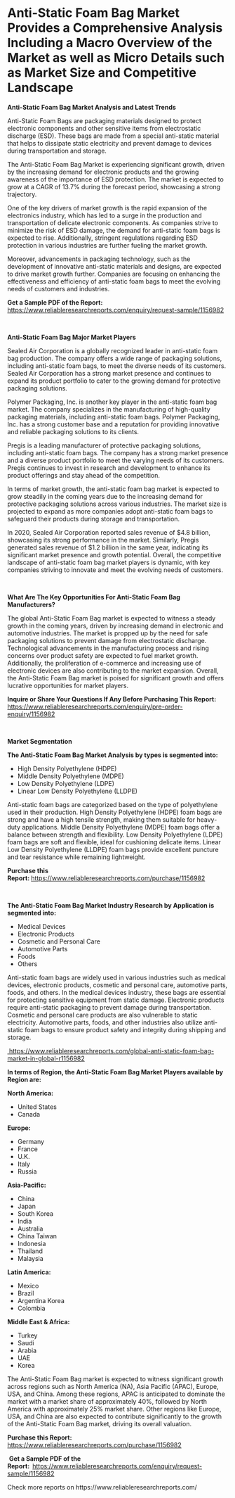 <p><h1>Anti-Static Foam Bag Market Provides a Comprehensive Analysis Including a Macro Overview of the Market as well as Micro Details such as Market Size and Competitive Landscape</h1></p><p><strong>Anti-Static Foam Bag Market Analysis and Latest Trends</strong></p>
<p><p>Anti-Static Foam Bags are packaging materials designed to protect electronic components and other sensitive items from electrostatic discharge (ESD). These bags are made from a special anti-static material that helps to dissipate static electricity and prevent damage to devices during transportation and storage.</p><p>The Anti-Static Foam Bag Market is experiencing significant growth, driven by the increasing demand for electronic products and the growing awareness of the importance of ESD protection. The market is expected to grow at a CAGR of 13.7% during the forecast period, showcasing a strong trajectory.</p><p>One of the key drivers of market growth is the rapid expansion of the electronics industry, which has led to a surge in the production and transportation of delicate electronic components. As companies strive to minimize the risk of ESD damage, the demand for anti-static foam bags is expected to rise. Additionally, stringent regulations regarding ESD protection in various industries are further fueling the market growth.</p><p>Moreover, advancements in packaging technology, such as the development of innovative anti-static materials and designs, are expected to drive market growth further. Companies are focusing on enhancing the effectiveness and efficiency of anti-static foam bags to meet the evolving needs of customers and industries.</p></p>
<p><strong>Get a Sample PDF of the Report:&nbsp;</strong> <a href="https://www.reliableresearchreports.com/enquiry/request-sample/1156982">https://www.reliableresearchreports.com/enquiry/request-sample/1156982</a></p>
<p>&nbsp;</p>
<p><strong>Anti-Static Foam Bag Major Market Players</strong></p>
<p><p>Sealed Air Corporation is a globally recognized leader in anti-static foam bag production. The company offers a wide range of packaging solutions, including anti-static foam bags, to meet the diverse needs of its customers. Sealed Air Corporation has a strong market presence and continues to expand its product portfolio to cater to the growing demand for protective packaging solutions.</p><p>Polymer Packaging, Inc. is another key player in the anti-static foam bag market. The company specializes in the manufacturing of high-quality packaging materials, including anti-static foam bags. Polymer Packaging, Inc. has a strong customer base and a reputation for providing innovative and reliable packaging solutions to its clients.</p><p>Pregis is a leading manufacturer of protective packaging solutions, including anti-static foam bags. The company has a strong market presence and a diverse product portfolio to meet the varying needs of its customers. Pregis continues to invest in research and development to enhance its product offerings and stay ahead of the competition.</p><p>In terms of market growth, the anti-static foam bag market is expected to grow steadily in the coming years due to the increasing demand for protective packaging solutions across various industries. The market size is projected to expand as more companies adopt anti-static foam bags to safeguard their products during storage and transportation.</p><p>In 2020, Sealed Air Corporation reported sales revenue of $4.8 billion, showcasing its strong performance in the market. Similarly, Pregis generated sales revenue of $1.2 billion in the same year, indicating its significant market presence and growth potential. Overall, the competitive landscape of anti-static foam bag market players is dynamic, with key companies striving to innovate and meet the evolving needs of customers.</p></p>
<p>&nbsp;</p>
<p><strong>What Are The Key Opportunities For Anti-Static Foam Bag Manufacturers?</strong></p>
<p><p>The global Anti-Static Foam Bag market is expected to witness a steady growth in the coming years, driven by increasing demand in electronic and automotive industries. The market is propped up by the need for safe packaging solutions to prevent damage from electrostatic discharge. Technological advancements in the manufacturing process and rising concerns over product safety are expected to fuel market growth. Additionally, the proliferation of e-commerce and increasing use of electronic devices are also contributing to the market expansion. Overall, the Anti-Static Foam Bag market is poised for significant growth and offers lucrative opportunities for market players.</p></p>
<p><strong>Inquire or Share Your Questions If Any Before Purchasing This Report:</strong> <a href="https://www.reliableresearchreports.com/enquiry/pre-order-enquiry/1156982">https://www.reliableresearchreports.com/enquiry/pre-order-enquiry/1156982</a></p>
<p>&nbsp;</p>
<p><strong>Market Segmentation</strong></p>
<p><strong>The Anti-Static Foam Bag Market Analysis by types is segmented into:</strong></p>
<p><ul><li>High Density Polyethylene (HDPE)</li><li>Middle Density Polyethylene (MDPE)</li><li>Low Density Polyethylene (LDPE)</li><li>Linear Low Density Polyethylene (LLDPE)</li></ul></p>
<p><p>Anti-static foam bags are categorized based on the type of polyethylene used in their production. High Density Polyethylene (HDPE) foam bags are strong and have a high tensile strength, making them suitable for heavy-duty applications. Middle Density Polyethylene (MDPE) foam bags offer a balance between strength and flexibility. Low Density Polyethylene (LDPE) foam bags are soft and flexible, ideal for cushioning delicate items. Linear Low Density Polyethylene (LLDPE) foam bags provide excellent puncture and tear resistance while remaining lightweight.</p></p>
<p><strong>Purchase this Report:&nbsp;</strong><a href="https://www.reliableresearchreports.com/purchase/1156982">https://www.reliableresearchreports.com/purchase/1156982</a></p>
<p>&nbsp;</p>
<p><strong>The Anti-Static Foam Bag Market Industry Research by Application is segmented into:</strong></p>
<p><ul><li>Medical Devices</li><li>Electronic Products</li><li>Cosmetic and Personal Care</li><li>Automotive Parts</li><li>Foods</li><li>Others</li></ul></p>
<p><p>Anti-static foam bags are widely used in various industries such as medical devices, electronic products, cosmetic and personal care, automotive parts, foods, and others. In the medical devices industry, these bags are essential for protecting sensitive equipment from static damage. Electronic products require anti-static packaging to prevent damage during transportation. Cosmetic and personal care products are also vulnerable to static electricity. Automotive parts, foods, and other industries also utilize anti-static foam bags to ensure product safety and integrity during shipping and storage.</p></p>
<p><a href="https://www.reliableresearchreports.com/global-anti-static-foam-bag-market-in-global-r1156982">&nbsp;https://www.reliableresearchreports.com/global-anti-static-foam-bag-market-in-global-r1156982</a></p>
<p><strong>In terms of Region, the Anti-Static Foam Bag Market Players available by Region are:</strong></p>
<p>
    <p> <strong> North America: </strong>
        <ul>
            <li>United States</li>
            <li>Canada</li>
        </ul>
        </p> 
    <p> <strong> Europe: </strong>
        <ul>
            <li>Germany</li>
            <li>France</li>
            <li>U.K.</li>
            <li>Italy</li>
            <li>Russia</li>
        </ul>
        </p> 
    <p> <strong> Asia-Pacific: </strong>
        <ul>
            <li>China</li>
            <li>Japan</li>
            <li>South Korea</li>
            <li>India</li>
            <li>Australia</li>
            <li>China Taiwan</li>
            <li>Indonesia</li>
            <li>Thailand</li>
            <li>Malaysia</li>
        </ul>
        </p> 
    <p> <strong> Latin America: </strong>
        <ul>
            <li>Mexico</li>
            <li>Brazil</li>
            <li>Argentina Korea</li>
            <li>Colombia</li>
        </ul>
        </p> 
    <p> <strong> Middle East & Africa: </strong>
        <ul>
            <li>Turkey</li>
            <li>Saudi</li>
            <li>Arabia</li>
            <li>UAE</li>
            <li>Korea</li>
        </ul>
    </p>
    </p>
<p><p>The Anti-Static Foam Bag market is expected to witness significant growth across regions such as North America (NA), Asia Pacific (APAC), Europe, USA, and China. Among these regions, APAC is anticipated to dominate the market with a market share of approximately 40%, followed by North America with approximately 25% market share. Other regions like Europe, USA, and China are also expected to contribute significantly to the growth of the Anti-Static Foam Bag market, driving its overall valuation.</p></p>
<p><strong>Purchase this Report: </strong><a href="https://www.reliableresearchreports.com/purchase/1156982">https://www.reliableresearchreports.com/purchase/1156982</a></p>
<p>&nbsp;<strong>Get a Sample PDF of the Report:&nbsp;&nbsp;</strong><a href="https://www.reliableresearchreports.com/enquiry/request-sample/1156982">https://www.reliableresearchreports.com/enquiry/request-sample/1156982</a></p>
<p><strong></strong></p>
<p>Check more reports on https://www.reliableresearchreports.com/</p>